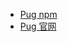 * [Pug npm](https://www.npmjs.com/package/pug)
* [Pug 官网](https://pugjs.org/zh-cn/api/getting-started.html)
